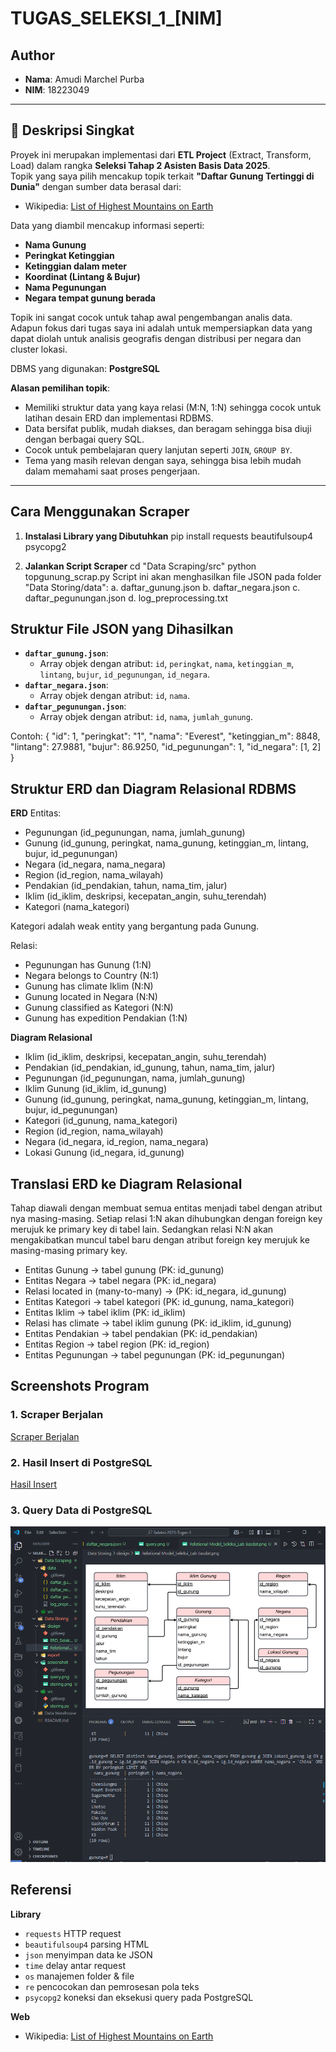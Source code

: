 # TUGAS_SELEKSI_1_[NIM]

## Author
- **Nama**: Amudi Marchel Purba
- **NIM**: 18223049

---

## 📌 Deskripsi Singkat

Proyek ini merupakan implementasi dari **ETL Project** (Extract, Transform, Load) dalam rangka **Seleksi Tahap 2 Asisten Basis Data 2025**.  
Topik yang saya pilih mencakup topik terkait **"Daftar Gunung Tertinggi di Dunia"** dengan sumber data berasal dari:  
- Wikipedia: [List of Highest Mountains on Earth](https://en.wikipedia.org/wiki/List_of_highest_mountains_on_Earth)

Data yang diambil mencakup informasi seperti:
- **Nama Gunung**
- **Peringkat Ketinggian**
- **Ketinggian dalam meter**
- **Koordinat (Lintang & Bujur)**
- **Nama Pegunungan**
- **Negara tempat gunung berada**

Topik ini sangat cocok untuk tahap awal pengembangan analis data. Adapun fokus dari tugas saya ini adalah untuk mempersiapkan data yang dapat diolah untuk analisis geografis dengan distribusi per negara dan cluster lokasi.

DBMS yang digunakan: **PostgreSQL**  

**Alasan pemilihan topik**:
- Memiliki struktur data yang kaya relasi (M:N, 1:N) sehingga cocok untuk latihan desain ERD dan implementasi RDBMS.
- Data bersifat publik, mudah diakses, dan beragam sehingga bisa diuji dengan berbagai query SQL.
- Cocok untuk pembelajaran query lanjutan seperti `JOIN`, `GROUP BY`.
- Tema yang masih relevan dengan saya, sehingga bisa lebih mudah dalam memahami saat proses pengerjaan.
---

## Cara Menggunakan Scraper

1. **Instalasi Library yang Dibutuhkan**
    pip install requests beautifulsoup4 psycopg2

2. **Jalankan Script Scraper**
    cd "Data Scraping/src"
    python topgunung_scrap.py
    Script ini akan menghasilkan file JSON pada folder "Data Storing/data":
    a. daftar_gunung.json
    b. daftar_negara.json
    c. daftar_pegunungan.json
    d. log_preprocessing.txt 

## Struktur File JSON yang Dihasilkan
- **`daftar_gunung.json`**:
  - Array objek dengan atribut: `id`, `peringkat`, `nama`, `ketinggian_m`, `lintang`, `bujur`, `id_pegunungan`, `id_negara`.
- **`daftar_negara.json`**:
  - Array objek dengan atribut: `id`, `nama`.
- **`daftar_pegunungan.json`**:
  - Array objek dengan atribut: `id`, `nama`, `jumlah_gunung`.

Contoh:
    {
        "id": 1,
        "peringkat": "1",
        "nama": "Everest",
        "ketinggian_m": 8848,
        "lintang": 27.9881,
        "bujur": 86.9250,
        "id_pegunungan": 1,
        "id_negara": [1, 2]
    }

## Struktur ERD dan Diagram Relasional RDBMS
**ERD**
Entitas:

- Pegunungan (id_pegunungan, nama, jumlah_gunung)
- Gunung (id_gunung, peringkat, nama_gunung, ketinggian_m, lintang, bujur, id_pegunungan)
- Negara (id_negara, nama_negara)
- Region (id_region, nama_wilayah)
- Pendakian (id_pendakian, tahun, nama_tim, jalur)
- Iklim (id_iklim, deskripsi, kecepatan_angin, suhu_terendah)
- Kategori (nama_kategori)

Kategori adalah weak entity yang bergantung pada Gunung.

Relasi:
- Pegunungan has Gunung (1:N)
- Negara belongs to Country (N:1)
- Gunung has climate Iklim (N:N)
- Gunung located in Negara (N:N)
- Gunung classified as Kategori (N:N)
- Gunung has expedition Pendakian (1:N)

**Diagram Relasional**
- Iklim (id_iklim, deskripsi, kecepatan_angin, suhu_terendah)
- Pendakian (id_pendakian, id_gunung, tahun, nama_tim, jalur)
- Pegunungan (id_pegunungan, nama, jumlah_gunung)
- Iklim Gunung (id_iklim, id_gunung)
- Gunung (id_gunung, peringkat, nama_gunung, ketinggian_m, lintang, bujur, id_pegunungan)
- Kategori (id_gunung, nama_kategori)
- Region (id_region, nama_wilayah)
- Negara (id_negara, id_region, nama_negara)
- Lokasi Gunung (id_negara, id_gunung)

## Translasi ERD ke Diagram Relasional
Tahap diawali dengan membuat semua entitas menjadi tabel dengan atribut nya masing-masing. Setiap relasi 1:N akan dihubungkan dengan foreign key merujuk ke primary key di tabel lain. Sedangkan relasi N:N akan mengakibatkan muncul tabel baru dengan atribut foreign key merujuk ke masing-masing primary key.

- Entitas Gunung → tabel gunung (PK: id_gunung)
- Entitas Negara → tabel negara (PK: id_negara)
- Relasi located in (many-to-many) → (PK: id_negara, id_gunung)
- Entitas Kategori → tabel kategori (PK: id_gunung, nama_kategori)
- Entitas Iklim → tabel iklim (PK: id_iklim)
- Relasi has climate → tabel iklim gunung (PK: id_iklim, id_gunung)
- Entitas Pendakian → tabel pendakian (PK: id_pendakian)
- Entitas Region → tabel region (PK: id_region)
- Entitas Pegunungan → tabel pegunungan (PK: id_pegunungan)

## Screenshots Program

### 1. Scraper Berjalan
[Scraper Berjalan](/Data%20Storing/screenshot/scraping.png)

### 2. Hasil Insert di PostgreSQL
[Hasil Insert](/Data%20Storing/screenshot/storing.png)

### 3. Query Data di PostgreSQL
![Query Data](/Data%20Storing/screenshot/query.png)

## Referensi

**Library**
- `requests` HTTP request
- `beautifulsoup4` parsing HTML
- `json` menyimpan data ke JSON
- `time` delay antar request
- `os` manajemen folder & file
- `re` pencocokan dan pemrosesan pola teks
- `psycopg2` koneksi dan eksekusi query pada PostgreSQL

**Web**
- Wikipedia: [List of Highest Mountains on Earth](https://en.wikipedia.org/wiki/List_of_highest_mountains_on_Earth)